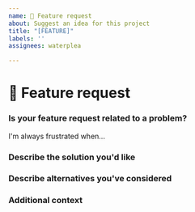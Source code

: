```yaml
---
name: 🚀 Feature request
about: Suggest an idea for this project
title: "[FEATURE]"
labels: ''
assignees: waterplea

---
```


# 🚀 Feature request

### Is your feature request related to a problem?
<!-- A clear and concise description of what the problem is. Ex. -->
<!-- ✍️edit: --> I'm always frustrated when...

### Describe the solution you'd like
<!-- A clear and concise description of what you want to happen -->
<!-- ✍️edit: -->

### Describe alternatives you've considered
<!-- A clear and concise description of any alternative solutions or features you've considered  -->
<!-- ✍️edit: -->

### Additional context
<!-- Add any other context or screenshots about the feature request here -->
<!-- ✍️edit: -->
